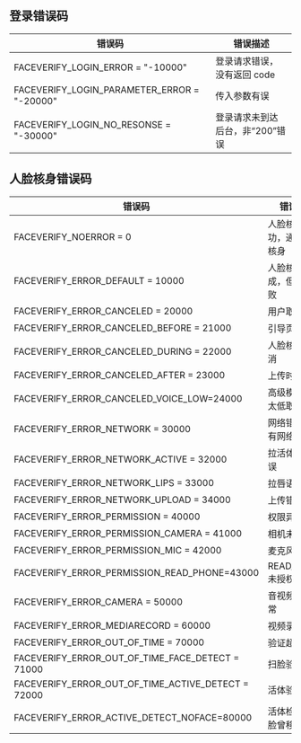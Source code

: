 
## 登录错误码

| 错误码                                      | 错误描述                        |
| ------------------------------------------- | ------------------------------- |
| FACEVERIFY_LOGIN_ERROR = "-10000"           | 登录请求错误，没有返回 code     |
| FACEVERIFY_LOGIN_PARAMETER_ERROR = "-20000" | 传入参数有误                    |
| FACEVERIFY_LOGIN_NO_RESONSE = "-30000"      | 登录请求未到达后台，非“200”错误 |

## 人脸核身错误码

| 错误码                                             | 错误描述                   |
| -------------------------------------------------- | -------------------------- |
| FACEVERIFY_NOERROR = 0                             | 人脸核身成功，通过人脸核身 |
| FACEVERIFY_ERROR_DEFAULT = 10000                   | 人脸核身完成，但验证失败   |
| FACEVERIFY_ERROR_CANCELED = 20000                  | 用户取消                   |
| FACEVERIFY_ERROR_CANCELED_BEFORE = 21000           | 引导页取消                 |
| FACEVERIFY_ERROR_CANCELED_DURING = 22000           | 人脸核身中取消             |
| FACEVERIFY_ERROR_CANCELED_AFTER = 23000            | 上传时取消                 |
| FACEVERIFY_ERROR_CANCELED_VOICE_LOW=24000          | 高级模式音量太低取消       |
| FACEVERIFY_ERROR_NETWORK = 30000                   | 网络错误，没有网络         |
| FACEVERIFY_ERROR_NETWORK_ACTIVE = 32000            | 拉活体模式错误             |
| FACEVERIFY_ERROR_NETWORK_LIPS = 33000              | 拉唇语错误                 |
| FACEVERIFY_ERROR_NETWORK_UPLOAD = 34000            | 上传错误                   |
| FACEVERIFY_ERROR_PERMISSION = 40000                | 权限异常                   |
| FACEVERIFY_ERROR_PERMISSION_CAMERA = 41000         | 相机未授权                 |
| FACEVERIFY_ERROR_PERMISSION_MIC = 42000            | 麦克风未授权               |
| FACEVERIFY_ERROR_PERMISSION_READ_PHONE=43000       | READ_PHONE 未授权          |
| FACEVERIFY_ERROR_CAMERA = 50000                    | 音视频设备异常             |
| FACEVERIFY_ERROR_MEDIARECORD = 60000               | 视频录制出错               |
| FACEVERIFY_ERROR_OUT_OF_TIME = 70000               | 验证超时                   |
| FACEVERIFY_ERROR_OUT_OF_TIME_FACE_DETECT = 71000   | 扫脸验证超时               |
| FACEVERIFY_ERROR_OUT_OF_TIME_ACTIVE_DETECT = 72000 | 活体验证超时               |
| FACEVERIFY_ERROR_ACTIVE_DETECT_NOFACE=80000        | 活体检测时人脸曾移出框外   |
